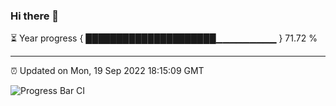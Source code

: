 ### Hi there 👋

⏳ Year progress { █████████████████████▁▁▁▁▁▁▁▁▁ } 71.72 %

---

⏰ Updated on Mon, 19 Sep 2022 18:15:09 GMT

![Progress Bar CI](https://github.com/Shyam-Makwana/GitHub-Actions-Demo/workflows/Progress%20Bar%20CI/badge.svg)
